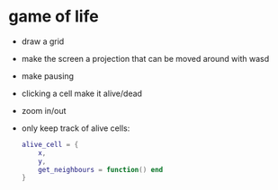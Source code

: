 # game of life
- draw a grid
- make the screen a projection that can be moved around with wasd
- make pausing
- clicking a cell make it alive/dead
- zoom in/out

- only keep track of alive cells:
    ```lua
    alive_cell = {
        x,
        y,
        get_neighbours = function() end
    }
    ```